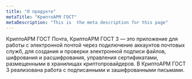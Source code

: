 ```yaml
---
title: "О продукте"
metaTitle: "КриптоАРМ ГОСТ"
metaDescription: "This is  the meta description for this page"
---
```


КриптоАРМ ГОСТ Почта, КриптоАРМ ГОСТ 3 — это приложение для работы с электронной почтой через подключение аккаунтов почтовых служб, для создания и проверки электронной подписи файлов, шифрования и расшифрования, управления сертификатами, размещенными в хранилищах криптопровайдеров. В КриптоАРМ ГОСТ 3 реализована работа с подписанными и зашифрованными письмами.



